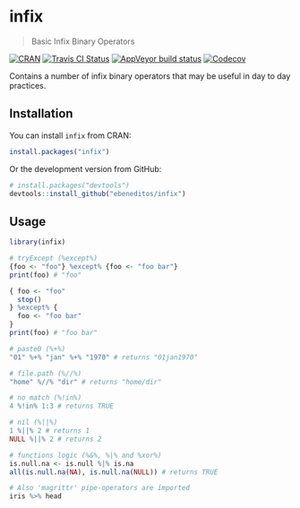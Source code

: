 # infix

> Basic Infix Binary Operators

[![CRAN](http://www.r-pkg.org/badges/version/infix)](https://cran.r-project.org/package=infix)
[![Travis CI Status](https://travis-ci.org/ebeneditos/infix.svg?branch=master)](https://travis-ci.org/ebeneditos/infix)
[![AppVeyor build status](https://ci.appveyor.com/api/projects/status/github/ebeneditos/infix?branch=master&svg=true)](https://ci.appveyor.com/project/ebeneditos/infix)
[![Codecov](https://codecov.io/gh/ebeneditos/infix/branch/master/graphs/badge.svg?branch=master)](https://codecov.io/gh/ebeneditos/infix)

Contains a number of infix binary operators that may be useful in day to day practices.

## Installation

You can install `infix` from CRAN:

``` r
install.packages("infix")
```

Or the development version from GitHub:

``` r
# install.packages("devtools")
devtools::install_github("ebeneditos/infix")
```

## Usage

```r
library(infix)

# tryExcept (%except%)
{foo <- "foo"} %except% {foo <- "foo bar"}
print(foo) # "foo"

{ foo <- "foo"
  stop()
} %except% {
  foo <- "foo bar"
}
print(foo) # "foo bar"

# paste0 (%+%)
"01" %+% "jan" %+% "1970" # returns "01jan1970"

# file.path (%//%)
"home" %//% "dir" # returns "home/dir"

# no match (%!in%)
4 %!in% 1:3 # returns TRUE

# nil (%||%)
1 %||% 2 # returns 1
NULL %||% 2 # returns 2

# functions logic (%&%, %|% and %xor%)
is.null.na <- is.null %|% is.na
all(is.null.na(NA), is.null.na(NULL)) # returns TRUE

# Also 'magrittr' pipe-operators are imported
iris %>% head
```
